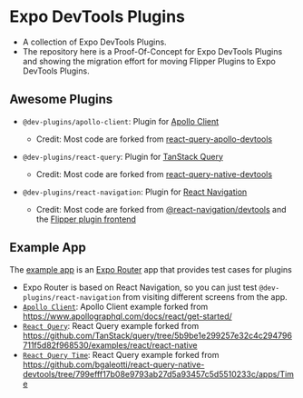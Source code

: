 # Expo DevTools Plugins

- A collection of Expo DevTools Plugins.
- The repository here is a Proof-Of-Concept for Expo DevTools Plugins and showing the migration effort for moving Flipper Plugins to Expo DevTools Plugins.

## Awesome Plugins

- `@dev-plugins/apollo-client`: Plugin for [Apollo Client](https://www.apollographql.com/docs/react/)

  - Credit: Most code are forked from [react-query-apollo-devtools](https://github.com/razorpay/react-native-apollo-devtools)

- `@dev-plugins/react-query`: Plugin for [TanStack Query](https://tanstack.com/query/latest/)

  - Credit: Most code are forked from [react-query-native-devtools](https://github.com/bgaleotti/react-query-native-devtools)

- `@dev-plugins/react-navigation`: Plugin for [React Navigation](https://reactnavigation.org/)

  - Credit: Most code are forked from [@react-navigation/devtools](https://github.com/react-navigation/react-navigation/tree/4797ace/packages/devtools) and the [Flipper plugin frontend](https://github.com/react-navigation/react-navigation/tree/4797ace/packages/flipper-plugin-react-navigation)

## Example App

The [example app](/apps/example) is an [Expo Router](https://docs.expo.dev/routing/introduction/) app that provides test cases for plugins

- Expo Router is based on React Navigation, so you can just test `@dev-plugins/react-navigation` from visiting different screens from the app.
- [`Apollo Client`](/apps/example/src/app/apollo-client/): Apollo Client example forked from https://www.apollographql.com/docs/react/get-started/
- [`React Query`](/apps/example/src/app/react-query/): React Query example forked from https://github.com/TanStack/query/tree/5b9be1e299257e32c4c294796711f5d82f968530/examples/react/react-native
- [`React Query Time`](/apps/example/src/app/react-query-time/): React Query example forked from https://github.com/bgaleotti/react-query-native-devtools/tree/799efff17b08e9793ab27d5a93457c5d5510233c/apps/Time
